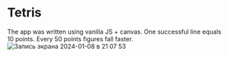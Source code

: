 # Tetris
The app was written using vanilla JS + canvas.
One successful line equals 10 points. Every 50 points figures fall faster.
![Запись экрана 2024-01-08 в 21 07 53](https://github.com/AV-Loginova/Tetris/assets/129111624/e60277d7-8ce3-4e8d-a733-e6821984dec9)
